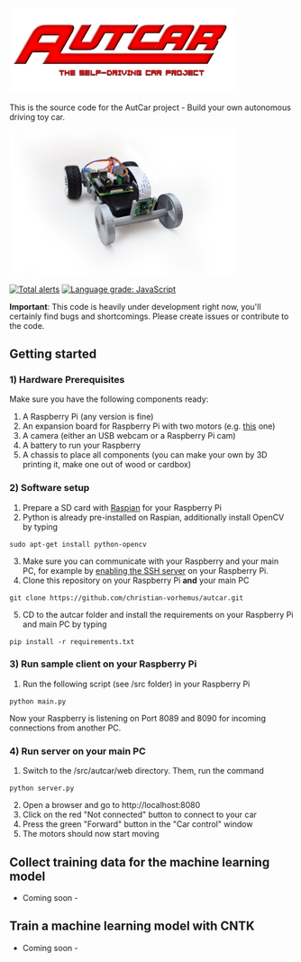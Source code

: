 <img src="images/autcar_logo.png" width="400" />

This is the source code for the AutCar project - Build your own autonomous driving toy car.

<img src="images/autcar_modelone.png" width="400" />

[![Total alerts](https://img.shields.io/lgtm/alerts/g/christian-vorhemus/autcar.svg?logo=lgtm&logoWidth=18)](https://lgtm.com/projects/g/christian-vorhemus/autcar/alerts/)
[![Language grade: JavaScript](https://img.shields.io/lgtm/grade/javascript/g/christian-vorhemus/autcar.svg?logo=lgtm&logoWidth=18)](https://lgtm.com/projects/g/christian-vorhemus/autcar/context:javascript)


**Important**: This code is heavily under development right now, you'll certainly find bugs and shortcomings. Please create issues or contribute to the code.


## Getting started

### 1) Hardware Prerequisites

Make sure you have the following components ready:
1) A Raspberry Pi (any version is fine)
2) An expansion board for Raspberry Pi with two motors (e.g. [this](https://www.conrad.at/de/raspberry-pi-erweiterungs-platine-rb-moto2-raspberry-pi-raspberry-pi-a-b-b-1274197.html?ef_id=CjwKCAiA7vTiBRAqEiwA4NTO691Q8BTeqVSsY1307ua5BOyQi7aVhCghTbuAEv_ywCLANwHPqgztlBoC1lQQAvD_BwE:G:s&gclid=CjwKCAiA7vTiBRAqEiwA4NTO691Q8BTeqVSsY1307ua5BOyQi7aVhCghTbuAEv_ywCLANwHPqgztlBoC1lQQAvD_BwE) one)
3) A camera (either an USB webcam or a Raspberry Pi cam)
4) A battery to run your Raspberry
5) A chassis to place all components (you can make your own by 3D printing it, make one out of wood or cardbox)

### 2) Software setup

1) Prepare a SD card with [Raspian](https://www.raspberrypi.org/downloads/) for your Raspberry Pi
2) Python is already pre-installed on Raspian, additionally install OpenCV by typing
```
sudo apt-get install python-opencv
```
3) Make sure you can communicate with your Raspberry and your main PC, for example by [enabling the SSH server](http://raspberrypiguide.de/howtos/ssh-zugriff-unter-raspbian-einrichten/) on your Raspberry Pi.
4) Clone this repository on your Raspberry Pi **and** your main PC
```
git clone https://github.com/christian-vorhemus/autcar.git
```
5) CD to the autcar folder and install the requirements on your Raspberry Pi and main PC by typing
```
pip install -r requirements.txt
```

### 3) Run sample client on your Raspberry Pi
1) Run the following script (see /src folder) in your Raspberry Pi
```
python main.py
```
Now your Raspberry is listening on Port 8089 and 8090 for incoming connections from another PC.

### 4) Run server on your main PC
1) Switch to the /src/autcar/web directory. Them, run the command
```
python server.py
```
2) Open a browser and go to http://localhost:8080
3) Click on the red "Not connected" button to connect to your car
4) Press the green "Forward" button in the "Car control" window
5) The motors should now start moving

## Collect training data for the machine learning model
- Coming soon -

## Train a machine learning model with CNTK
- Coming soon -
